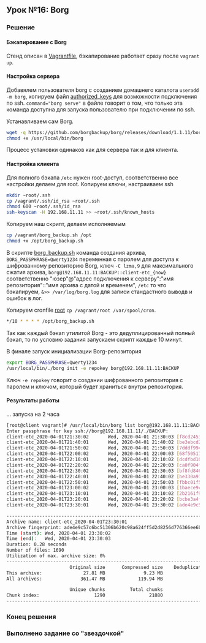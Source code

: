 ## Урок №16: **Borg**
### Решение
#### Бэкапирование с Borg
Стенд описан в [Vagrantfile](Vagrantfile), бэкапирование работает сразу после `vagrant up`.
#### Настройка сервера
Добавялем пользователя borg с созданием домашнего каталога `useradd -m borg`, копируем файл [authorized_keys](.ssh/authorized_keys) для возможности подключения по ssh.
`command="borg serve"` в файле говорит о том, что только эта команда доступна для запуска пользователю при подключении по ssh.

Устанавливаем cам Borg.
```bash
wget -q https://github.com/borgbackup/borg/releases/download/1.1.11/borg-linux64 -O /usr/local/bin/borg
chmod +x /usr/local/bin/borg
```
Процесс установки одинаков как для сервера так и для клиента.
#### Настройка клиента
Для полного бэкапа `/etc` нужен root-доступ, соответственно все настройки делаем для root.
Копируем ключи, настраиваем ssh
```bash
mkdir ~root/.ssh
cp /vagrant/.ssh/id_rsa ~root/.ssh
chmod 600 ~root/.ssh/id_rsa
ssh-keyscan -H 192.168.11.11 >> ~root/.ssh/known_hosts
```
Копируем наш скрипт, делаем исполняемым
```bash
cp /vagrant/borg_backup.sh /opt
chmod +x /opt/borg_backup.sh
```
В скрипте [borg_backup.sh](borg_backup.sh) команда создания архива, `BORG_PASSPHRASE=Qwerty1234` переменная с паролем для доступа к шифрованному репозиторию Borg, ключ `-C lzma,9` для максимального сжатия архива, `borg@192.168.11.11:BACKUP::client-etc_{now}` соответственно "юзер"@"адрес подключения к серверу":"имя репозитория"::"имя архива с датой и временем", `/etc` то что бэкапируем, `&>> /var/log/borg.log` для записи стандастного выводв и ошибок в лог.

Копируем cronfile [root](root) `cp /vagrant/root /var/spool/cron`.
```bash
*/10 * * * * /opt/borg_backup.sh
```
Так как каждый бэкап утилитой Borg - это дедуплицированный полный бэкап, то по условию задания запускаем скрипт каждые 10 минут.

В финале запуск инициализации Borg-репозитория
```bash
export BORG_PASSPHRASE=Qwerty1234
/usr/local/bin/./borg init -e repokey borg@192.168.11.11:BACKUP
```
Ключ `-e repokey` говорит о создании шифрованного репозитория с паролем и ключом, который будет храниться внутри репозитория.
#### Результаты работы
... запуска на 2 часа
```bash
[root@client vagrant]# /usr/local/bin/borg list borg@192.168.11.11:BACKUP
Enter passphrase for key ssh://borg@192.168.11.11/./BACKUP: 
client-etc_2020-04-01T21:30:02       Wed, 2020-04-01 21:30:03 [f8cd2453294785a6280ecfac077f47671f0e9181ba1e93dbb13f672e38deb8d7]
client-etc_2020-04-01T21:40:01       Wed, 2020-04-01 21:40:02 [be3ebcd2543e442939f7e46892b3aa0e1138466ac4b294978433874ea6ffcf33]
client-etc_2020-04-01T21:50:02       Wed, 2020-04-01 21:50:03 [7dddf994c298e4275829e3070c187e2021149577fd7a1b3c53335f5b7bb7234a]
client-etc_2020-04-01T22:00:02       Wed, 2020-04-01 22:00:03 [68f5051738d013289b6402552a34ba526b381cf251937b50ba61024b3fbf194d]
client-etc_2020-04-01T22:10:01       Wed, 2020-04-01 22:10:02 [dcdfbd10d42891441de93bf3baa7e483b4bb7feb2b003b66dc9e3872a6332c4a]
client-etc_2020-04-01T22:20:02       Wed, 2020-04-01 22:20:03 [ca0f904f3995aa1aacd88c80c5095f1706074875779784633651fc11c2d1ce88]
client-etc_2020-04-01T22:30:02       Wed, 2020-04-01 22:30:03 [bf8fd84658aeec46e5f2808429f049e368b6604405d8d8801c781fbe218fe5ac]
client-etc_2020-04-01T22:40:01       Wed, 2020-04-01 22:40:02 [be330a91024a8852c96f5ec1e493941308e0c5099f1d787dd2ff7f387e50c711]
client-etc_2020-04-01T22:50:01       Wed, 2020-04-01 22:50:03 [fbbc01f52b1a8e6e14344cd2edbd2e6bf4851ae89509f6519423da4bae28c3e9]
client-etc_2020-04-01T23:00:02       Wed, 2020-04-01 23:00:03 [1baece9cff7d36ee0539c72eb7dda4a08427e49925143e4f47a5c69c84e223b9]
client-etc_2020-04-01T23:10:01       Wed, 2020-04-01 23:10:02 [2b2161f925a89a9ef3701f86ca63c80a1a341498eab0b0382c5c34dbe32ae26c]
client-etc_2020-04-01T23:20:01       Wed, 2020-04-01 23:20:02 [bcbe3a4f28fcb62a4ed0e380cabc4a1b6a7d503e3bcfe85a4db6dee180d6f9d4]
client-etc_2020-04-01T23:30:01       Wed, 2020-04-01 23:30:02 [ade4e9c57c6bc51306b620c98a624ff5d2d8256d776366ee6b43bb3e2ed36ae6]
```
```bash
------------------------------------------------------------------------------
Archive name: client-etc_2020-04-01T23:30:01
Archive fingerprint: ade4e9c57c6bc51306b620c98a624ff5d2d8256d776366ee6b43bb3e2ed36ae6
Time (start): Wed, 2020-04-01 23:30:02
Time (end):   Wed, 2020-04-01 23:30:03
Duration: 0.28 seconds
Number of files: 1690
Utilization of max. archive size: 0%
------------------------------------------------------------------------------
                       Original size      Compressed size    Deduplicated size
This archive:               27.81 MB              9.23 MB                599 B
All archives:              361.47 MB            119.94 MB              8.81 MB

                       Unique chunks         Total chunks
Chunk index:                    1290                21880
------------------------------------------------------------------------------
```
### Конец решения
### Выполненo задание со "звездочкой"